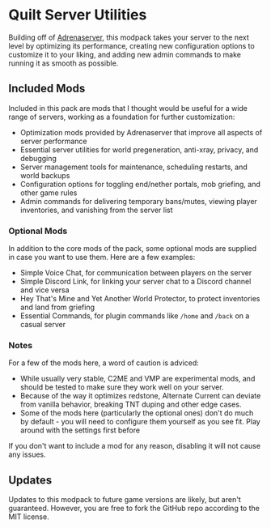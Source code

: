 # Quilt Server Utilities
Building off of [Adrenaserver](https://modrinth.com/modpack/adrenaserver), this modpack takes your server to the next level by optimizing its performance, creating new configuration options to customize it to your liking, and adding new admin commands to make running it as smooth as possible.

## Included Mods
Included in this pack are mods that I thought would be useful for a wide range of servers, working as a foundation for further customization:
- Optimization mods provided by Adrenaserver that improve all aspects of server performance
- Essential server utilities for world pregeneration, anti-xray, privacy, and debugging
- Server management tools for maintenance, scheduling restarts, and world backups
- Configuration options for toggling end/nether portals, mob griefing, and other game rules
- Admin commands for delivering temporary bans/mutes, viewing player inventories, and vanishing from the server list

### Optional Mods
In addition to the core mods of the pack, some optional mods are supplied in case you want to use them. Here are a few examples:
- Simple Voice Chat, for communication between players on the server
- Simple Discord Link, for linking your server chat to a Discord channel and vice versa
- Hey That's Mine and Yet Another World Protector, to protect inventories and land from griefing
- Essential Commands, for plugin commands like `/home` and `/back` on a casual server

### Notes
For a few of the mods here, a word of caution is adviced:
- While usually very stable, C2ME and VMP are experimental mods, and should be tested to make sure they work well on your server.
- Because of the way it optimizes redstone, Alternate Current can deviate from vanilla behavior, breaking TNT duping and other edge cases.
- Some of the mods here (particularly the optional ones) don't do much by default - you will need to configure them yourself as you see fit. Play around with the settings first before

If you don't want to include a mod for any reason, disabling it will not cause any issues.

## Updates
Updates to this modpack to future game versions are likely, but aren't guaranteed. However, you are free to fork the GitHub repo according to the MIT license.
